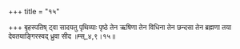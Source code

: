 +++
title = "१५"

+++
बृहस्पतिष् ट्वा सादयतु पृथिव्याः पृष्ठे तेन ऋषिणा तेन विधिना तेन छन्दसा तेन ब्रह्मणा तया देवतयाङ्गिरस्वद् ध्रुवा सीद ॥म्स्_४,९।१५॥  
    
  
